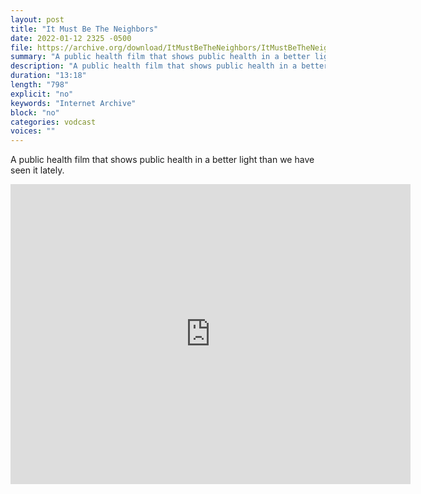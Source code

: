 ```yaml
---
layout: post
title: "It Must Be The Neighbors"
date: 2022-01-12 2325 -0500
file: https://archive.org/download/ItMustBeTheNeighbors/ItMustBeTheNeighbors.m4v
summary: "A public health film that shows public health in a better light than we have seen it lately."
description: "A public health film that shows public health in a better light than we have seen it lately."
duration: "13:18"
length: "798"
explicit: "no" 
keywords: "Internet Archive"
block: "no" 
categories: vodcast
voices: ""
---
```


A public health film that shows public health in a better light than we have seen it lately.

<iframe src="https://archive.org/embed/ItMustBeTheNeighbors" width="640" height="480" frameborder="0" webkitallowfullscreen="true" mozallowfullscreen="true" allowfullscreen></iframe>
